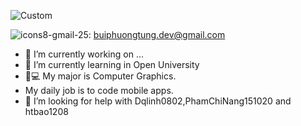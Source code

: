 ![Custom](https://user-images.githubusercontent.com/88134972/141055613-08785bce-0521-4bf2-8501-46aa1b2c8db2.gif)

![icons8-gmail-25](https://user-images.githubusercontent.com/88134972/141055661-ac1a5694-c947-4049-b37c-80836e9e7fda.png): buiphuongtung.dev@gmail.com

- 🔭 I’m currently working on ...
- 🌱 I’m currently learning in Open University
- 📲💻 My major is Computer Graphics. 
- My daily job is to code mobile apps.
- 🤔 I’m looking for help with Dqlinh0802,PhamChiNang151020 and htbao1208

